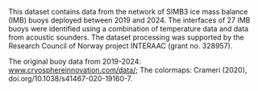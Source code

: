 This dataset contains data from the network of SIMB3 ice mass balance (IMB) buoys deployed between 2019 and 2024. The interfaces of 27 IMB buoys were identified using a combination of temperature data and data from acoustic sounders. The dataset processing was supported by the Research Council of Norway project INTERAAC (grant no. 328957).

The original buoy data from 2019-2024: www.cryosphereinnovation.com/data/;
The colormaps: Crameri (2020), doi.org/10.1038/s41467-020-19160-7.
